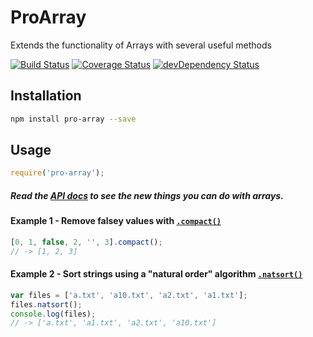 # ProArray

Extends the functionality of Arrays with several useful methods

[![Build Status](https://travis-ci.org/woollybogger/pro-array.svg?branch=master)](https://travis-ci.org/woollybogger/pro-array)
[![Coverage Status](https://coveralls.io/repos/woollybogger/pro-array/badge.svg?branch=master)](https://coveralls.io/r/woollybogger/pro-array?branch=master)
[![devDependency Status](https://david-dm.org/woollybogger/pro-array/dev-status.svg)](https://david-dm.org/woollybogger/pro-array#info=devDependencies)


## Installation

```sh
npm install pro-array --save
```

## Usage

```js
require('pro-array');
```

##### Read the [API docs](https://github.com/woollybogger/pro-array/blob/master/docs/Array.md) to see the new things you can do with arrays.

#### Example 1 - Remove falsey values with [`.compact()`](https://github.com/woollybogger/pro-array/blob/master/docs/Array.md#Array#compact)

```js
[0, 1, false, 2, '', 3].compact();
// -> [1, 2, 3]
```

#### Example 2 - Sort strings using a "natural order" algorithm [`.natsort()`](https://github.com/woollybogger/pro-array/blob/master/docs/Array.md#Array#natsort)

```js
var files = ['a.txt', 'a10.txt', 'a2.txt', 'a1.txt'];
files.natsort();
console.log(files);
// -> ['a.txt', 'a1.txt', 'a2.txt', 'a10.txt']
```
